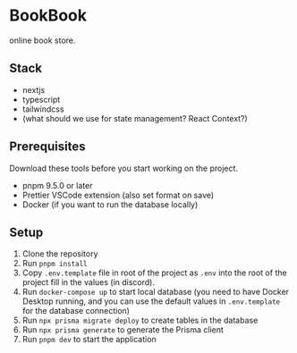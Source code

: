 # BookBook

online book store.

## Stack

- nextjs
- typescript
- tailwindcss
- (what should we use for state management? React Context?)

## Prerequisites

Download these tools before you start working on the project.

- pnpm 9.5.0 or later
- Prettier VSCode extension (also set format on save)
- Docker (if you want to run the database locally)

## Setup

1. Clone the repository
2. Run `pnpm install`
3. Copy `.env.template` file in root of the project as `.env` into the root of the project fill in the values (in discord).
4. Run `docker-compose up` to start local database (you need to have Docker Desktop running, and you can use the default values in `.env.template` for the database connection)
5. Run `npx prisma migrate deploy` to create tables in the database
6. Run `npx prisma generate` to generate the Prisma client
7. Run `pnpm dev` to start the application
